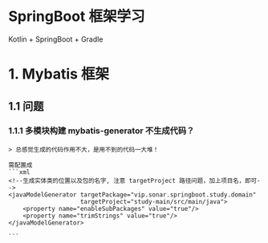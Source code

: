# SpringBoot 框架学习

Kotlin + SpringBoot + Gradle

# 1. Mybatis 框架
## 1.1 问题
### 1.1.1 多模块构建 mybatis-generator 不生成代码？

    > 总感觉生成的代码作用不大，是用不到的代码一大堆！

    需配置成
    ```xml
    <!--生成实体类的位置以及包的名字, 注意 targetProject 路径问题，加上项目名，即可-->
    <javaModelGenerator targetPackage="vip.sonar.springboot.study.domain"
                        targetProject="study-main/src/main/java">
        <property name="enableSubPackages" value="true"/>
        <property name="trimStrings" value="true"/>
    </javaModelGenerator>

    ```
